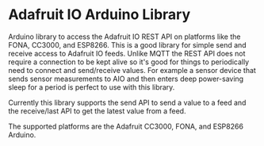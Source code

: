 # Adafruit IO Arduino Library

Arduino library to access the Adafruit IO REST API on platforms like the FONA,
CC3000, and ESP8266.  This is a good library for simple send and receive access
to Adafruit IO feeds.  Unlike MQTT the REST API does not require a connection to
be kept alive so it's good for things to periodically need to connect and 
send/receive values.  For example a sensor device that sends sensor measurements
to AIO and then enters deep power-saving sleep for a period is perfect to use
with this library.

Currently this library supports the send API to send a value to a feed and the
receive/last API to get the latest value from a feed.

The supported platforms are the Adafruit CC3000, FONA, and ESP8266 Arduino.
